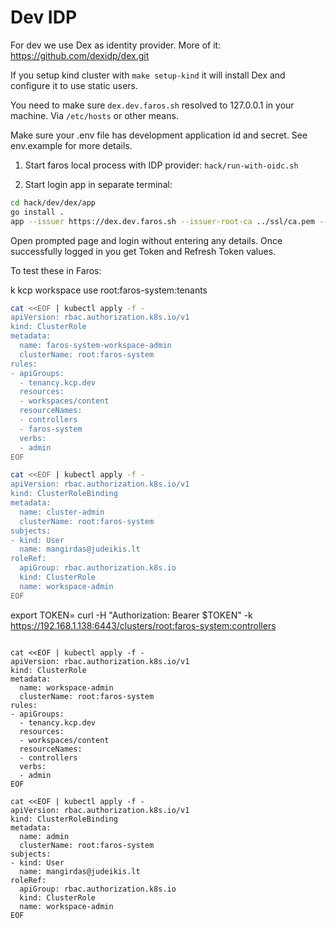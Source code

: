 # Dev IDP

For dev we use Dex as identity provider. More of it: https://github.com/dexidp/dex.git

If you setup kind cluster with `make setup-kind` it will install Dex and configure it to use static users.

You need to make sure `dex.dev.faros.sh` resolved to 127.0.0.1 in your machine.
Via `/etc/hosts` or other means.

Make sure your .env file has development application id and secret. See env.example for more details.

1. Start faros local process with IDP provider:
`hack/run-with-oidc.sh`

2. Start login app in separate terminal:
```bash
cd hack/dev/dex/app
go install .
app --issuer https://dex.dev.faros.sh --issuer-root-ca ../ssl/ca.pem --client-id faros
```

Open prompted page and login without entering any details.
Once successfully logged in you get Token and Refresh Token values.

To test these in Faros:

k kcp workspace use root:faros-system:tenants

```bash
cat <<EOF | kubectl apply -f -
apiVersion: rbac.authorization.k8s.io/v1
kind: ClusterRole
metadata:
  name: faros-system-workspace-admin
  clusterName: root:faros-system
rules:
- apiGroups:
  - tenancy.kcp.dev
  resources:
  - workspaces/content
  resourceNames:
  - controllers
  - faros-system
  verbs:
  - admin
EOF
```

```bash
cat <<EOF | kubectl apply -f -
apiVersion: rbac.authorization.k8s.io/v1
kind: ClusterRoleBinding
metadata:
  name: cluster-admin
  clusterName: root:faros-system
subjects:
- kind: User
  name: mangirdas@judeikis.lt
roleRef:
  apiGroup: rbac.authorization.k8s.io
  kind: ClusterRole
  name: workspace-admin
EOF

```
export TOKEN=<ID token from login app>
curl -H "Authorization: Bearer $TOKEN" -k https://192.168.1.138:6443/clusters/root:faros-system:controllers
```

cat <<EOF | kubectl apply -f -
apiVersion: rbac.authorization.k8s.io/v1
kind: ClusterRole
metadata:
  name: workspace-admin
  clusterName: root:faros-system
rules:
- apiGroups:
  - tenancy.kcp.dev
  resources:
  - workspaces/content
  resourceNames:
  - controllers
  verbs:
  - admin
EOF

cat <<EOF | kubectl apply -f -
apiVersion: rbac.authorization.k8s.io/v1
kind: ClusterRoleBinding
metadata:
  name: admin
  clusterName: root:faros-system
subjects:
- kind: User
  name: mangirdas@judeikis.lt
roleRef:
  apiGroup: rbac.authorization.k8s.io
  kind: ClusterRole
  name: workspace-admin
EOF
```
